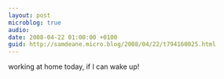 ```yaml
---
layout: post
microblog: true
audio: 
date: 2008-04-22 01:00:00 +0100
guid: http://samdeane.micro.blog/2008/04/22/t794160025.html
---
```

working at home today, if I can wake up!
